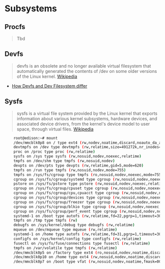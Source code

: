 Subsystems
==

## Procfs

> Tbd

## Devfs

> devfs is an obsolete and no longer available virtual filesystem that automatically generated the contents of /dev on some older versions of the Linux kernel. [Wikipedia](https://en.wikipedia.org/wiki/Device_file)

- [How Devfs and Dev Filesystem differ](http://stackoverflow.com/questions/16431554/how-devfs-and-dev-file-system-differ)

## Sysfs

> sysfs is a virtual file system provided by the Linux kernel that exports information about various kernel subsystems, hardware devices, and associated device drivers, from the kernel's device model to user space, through virtual files. [Wikipedia](https://en.wikipedia.org/wiki/Sysfs)

```sh
    root@edison:~# mount
    /dev/mmcblk0p8 on / type ext4 (rw,nodev,noatime,discard,noauto_da_alloc,data=ordered)
    devtmpfs on /dev type devtmpfs (rw,relatime,size=491272k,nr_inodes=122818,mode=755)
    proc on /proc type proc (rw,relatime)
    sysfs on /sys type sysfs (rw,nosuid,nodev,noexec,relatime)
    tmpfs on /dev/shm type tmpfs (rw,nosuid,nodev)
    devpts on /dev/pts type devpts (rw,relatime,gid=5,mode=620)
    tmpfs on /run type tmpfs (rw,nosuid,nodev,mode=755)
    tmpfs on /sys/fs/cgroup type tmpfs (ro,nosuid,nodev,noexec,mode=755)
    cgroup on /sys/fs/cgroup/systemd type cgroup (rw,nosuid,nodev,noexec,relatime,xattr,release_agent=/lib/systemd/systemd-cg)
    pstore on /sys/fs/pstore type pstore (rw,nosuid,nodev,noexec,relatime)
    cgroup on /sys/fs/cgroup/cpuset type cgroup (rw,nosuid,nodev,noexec,relatime,cpuset)
    cgroup on /sys/fs/cgroup/cpu,cpuacct type cgroup (rw,nosuid,nodev,noexec,relatime,cpuacct,cpu)
    cgroup on /sys/fs/cgroup/devices type cgroup (rw,nosuid,nodev,noexec,relatime,devices)
    cgroup on /sys/fs/cgroup/freezer type cgroup (rw,nosuid,nodev,noexec,relatime,freezer)
    cgroup on /sys/fs/cgroup/blkio type cgroup (rw,nosuid,nodev,noexec,relatime,blkio)
    cgroup on /sys/fs/cgroup/perf_event type cgroup (rw,nosuid,nodev,noexec,relatime,perf_event)
    systemd-1 on /boot type autofs (rw,relatime,fd=22,pgrp=1,timeout=300,minproto=5,maxproto=5,direct)
    tmpfs on /tmp type tmpfs (rw)
    debugfs on /sys/kernel/debug type debugfs (rw,relatime)
    mqueue on /dev/mqueue type mqueue (rw,relatime)
    systemd-1 on /home type autofs (rw,relatime,fd=31,pgrp=1,timeout=300,minproto=5,maxproto=5,direct)
    configfs on /sys/kernel/config type configfs (rw,relatime)
    fusectl on /sys/fs/fuse/connections type fusectl (rw,relatime)
    tmpfs on /var/volatile type tmpfs (rw,relatime)
    /dev/mmcblk0p5 on /factory type ext4 (ro,nosuid,nodev,noatime,discard,noauto_da_alloc)
    /dev/mmcblk0p10 on /home type ext4 (rw,nosuid,nodev,noatime,discard,noauto_da_alloc,data=ordered)
    /dev/mmcblk0p7 on /boot type vfat (rw,nosuid,nodev,noatime,fmask=0022,dmask=0022,codepage=437,iocharset=iso8859-1,shortna)
```